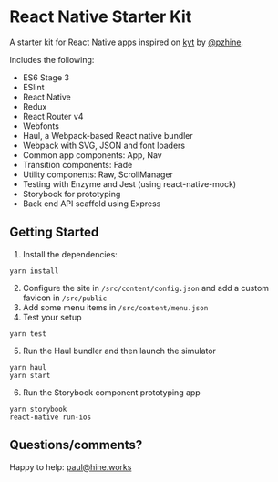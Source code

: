 React Native Starter Kit
========================

A starter kit for React Native apps inspired on [kyt](https://github.com/NYTimes/kyt) by [@pzhine](https://github.com/pzhine).

Includes the following:
- ES6 Stage 3
- ESlint
- React Native
- Redux
- React Router v4
- Webfonts
- Haul, a Webpack-based React native bundler
- Webpack with SVG, JSON and font loaders
- Common app components: App, Nav
- Transition components: Fade
- Utility components: Raw, ScrollManager
- Testing with Enzyme and Jest (using react-native-mock)
- Storybook for prototyping
- Back end API scaffold using Express

Getting Started
---------------
1. Install the dependencies:
```
yarn install
```

2. Configure the site in `/src/content/config.json` and add a custom favicon in `/src/public`
3. Add some menu items in `/src/content/menu.json`
4. Test your setup
```
yarn test
```

5. Run the Haul bundler and then launch the simulator
```
yarn haul
yarn start
```

6. Run the Storybook component prototyping app
```
yarn storybook
react-native run-ios
```

Questions/comments?
--------------------------
Happy to help: paul@hine.works
